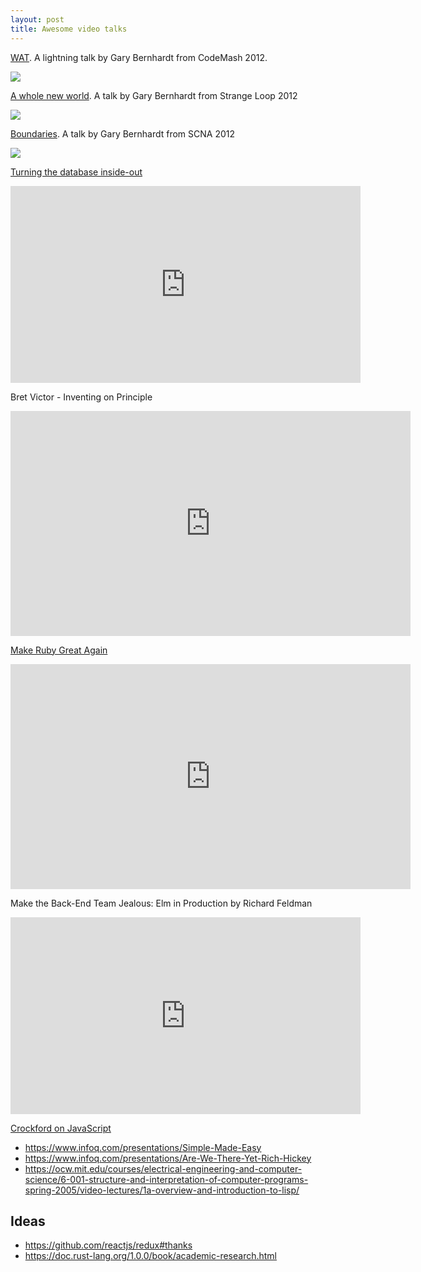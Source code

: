 ```yaml
---
layout: post
title: Awesome video talks
---
```


[WAT](https://www.destroyallsoftware.com/talks/wat). A lightning talk by Gary Bernhardt from CodeMash 2012.

[<img src="https://www.destroyallsoftware.com/images/talks/wat.preview.png" />](https://www.destroyallsoftware.com/talks/wat)



[A whole new world](https://www.destroyallsoftware.com/talks/a-whole-new-world). A talk by Gary Bernhardt from Strange Loop 2012

[<img src="https://www.destroyallsoftware.com/images/talks/a-whole-new-world.preview.png" />](https://www.destroyallsoftware.com/talks/a-whole-new-world)


[Boundaries](https://www.destroyallsoftware.com/talks/boundaries). A talk by Gary Bernhardt from SCNA 2012

[<img src="https://www.destroyallsoftware.com//images/talks/boundaries.preview.png" />](https://www.destroyallsoftware.com/talks/boundaries)

[Turning the database inside-out](http://www.confluent.io/blog/turning-the-database-inside-out-with-apache-samza/)
<div class="flex-video">
  <iframe width="560" height="315" src="https://www.youtube.com/embed/fU9hR3kiOK0" frameborder="0" allowfullscreen></iframe>
</div>

Bret Victor - Inventing on Principle
<div class="flex-video">
  <iframe src="https://player.vimeo.com/video/36579366" width="640" height="360" frameborder="0" webkitallowfullscreen mozallowfullscreen allowfullscreen></iframe>
</div>


[Make Ruby Great Again](http://blog.testdouble.com/posts/2016-05-09-make-ruby-great-again.html)
<div class="flex-video">
  <iframe src="https://player.vimeo.com/video/165527044" width="640" height="360" frameborder="0" webkitallowfullscreen mozallowfullscreen allowfullscreen></iframe>
</div>

Make the Back-End Team Jealous: Elm in Production by Richard Feldman
<div class="flex-video">
  <iframe width="560" height="315" src="https://www.youtube.com/embed/FV0DXNB94NE" frameborder="0" allowfullscreen></iframe>
</div>

[Crockford on JavaScript](https://www.youtube.com/watch?v=JxAXlJEmNMg&list=PL7664379246A246CB)

 - https://www.infoq.com/presentations/Simple-Made-Easy
 - https://www.infoq.com/presentations/Are-We-There-Yet-Rich-Hickey
 - https://ocw.mit.edu/courses/electrical-engineering-and-computer-science/6-001-structure-and-interpretation-of-computer-programs-spring-2005/video-lectures/1a-overview-and-introduction-to-lisp/

## Ideas

- https://github.com/reactjs/redux#thanks
- https://doc.rust-lang.org/1.0.0/book/academic-research.html
